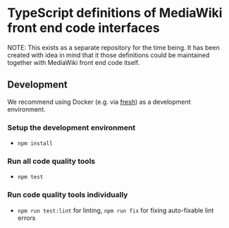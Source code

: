 # TypeScript definitions of MediaWiki front end code interfaces

NOTE: This exists as a separate repository for the time being. It has been created with idea in mind that it those definitions could be maintained together with MediaWiki front end code itself.

## Development

We recommend using Docker (e.g. via [fresh](https://github.com/wikimedia/fresh)) as a development environment.

### Setup the development environment

* `npm install`

### Run all code quality tools
* `npm test`

### Run code quality tools individually
* `npm run test:lint` for linting, `npm run fix` for fixing auto-fixable lint errors
